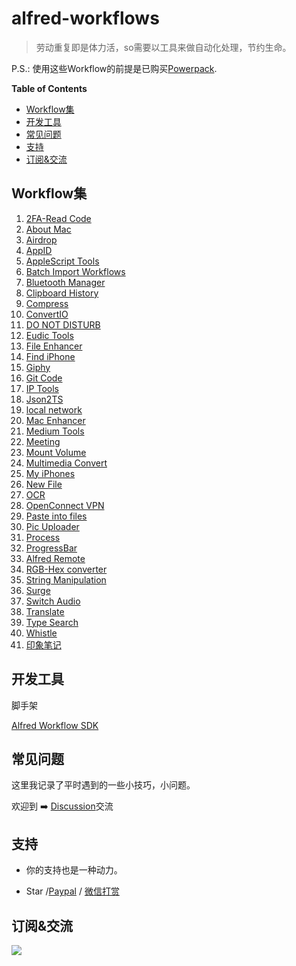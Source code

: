 # alfred-workflows

> 劳动重复即是体力活，so需要以工具来做自动化处理，节约生命。

P.S.: 使用这些Workflow的前提是已购买[Powerpack](https://www.alfredapp.com/powerpack/).

<!-- START doctoc generated TOC please keep comment here to allow auto update -->
<!-- DON'T EDIT THIS SECTION, INSTEAD RE-RUN doctoc TO UPDATE -->
**Table of Contents**

- [Workflow集](#workflow%E9%9B%86)
- [开发工具](#%E5%BC%80%E5%8F%91%E5%B7%A5%E5%85%B7)
- [常见问题](#%E5%B8%B8%E8%A7%81%E9%97%AE%E9%A2%98)
- [支持](#%E6%94%AF%E6%8C%81)
- [订阅&交流](#%E8%AE%A2%E9%98%85%E4%BA%A4%E6%B5%81)

<!-- END doctoc generated TOC please keep comment here to allow auto update -->

## Workflow集

<!--workflow-start-->
1. [2FA-Read Code](https://github.com/alanhg/alfred-workflows/tree/master/2fa-read-code)
2. [About Mac](https://github.com/alanhg/alfred-workflows/tree/master/about-mac)
3. [Airdrop](https://github.com/alanhg/alfred-workflows/tree/master/airdrop)
4. [AppID](https://github.com/alanhg/alfred-workflows/tree/master/appid)
5. [AppleScript Tools](https://github.com/alanhg/alfred-workflows/tree/master/apple-script)
6. [Batch Import Workflows](https://github.com/alanhg/alfred-workflows/tree/master/batch-import-workflows)
7. [Bluetooth Manager](https://github.com/alanhg/alfred-workflows/tree/master/bluetooth-manager)
8. [Clipboard History](https://github.com/alanhg/alfred-workflows/tree/master/clipboard-history)
9. [Compress](https://github.com/alanhg/alfred-workflows/tree/master/compress-gif)
10. [ConvertIO](https://github.com/alanhg/alfred-workflows/tree/master/convertio)
11. [DO NOT DISTURB](https://github.com/alanhg/alfred-workflows/tree/master/do-not-disturb)
12. [Eudic Tools](https://github.com/alanhg/alfred-workflows/tree/master/eudic-tools)
13. [File Enhancer](https://github.com/alanhg/alfred-workflows/tree/master/file-enhancer)
14. [Find iPhone](https://github.com/alanhg/alfred-workflows/tree/master/find-my-iphone)
15. [Giphy](https://github.com/alanhg/alfred-workflows/tree/master/giphy)
16. [Git Code](https://github.com/alanhg/alfred-workflows/tree/master/git-code)
17. [IP Tools](https://github.com/alanhg/alfred-workflows/tree/master/ip-tools)
18. [Json2TS](https://github.com/alanhg/alfred-workflows/tree/master/json2Ts)
19. [local network](https://github.com/alanhg/alfred-workflows/tree/master/local-network)
20. [Mac Enhancer](https://github.com/alanhg/alfred-workflows/tree/master/mac-enhancer)
21. [Medium Tools](https://github.com/alanhg/alfred-workflows/tree/master/medium-publisher)
22. [Meeting](https://github.com/alanhg/alfred-workflows/tree/master/meeting)
23. [Mount Volume](https://github.com/alanhg/alfred-workflows/tree/master/mount-volume)
24. [Multimedia Convert](https://github.com/alanhg/alfred-workflows/tree/master/multimedia-convert)
25. [My iPhones](https://github.com/alanhg/alfred-workflows/tree/master/my-iphones)
26. [New File](https://github.com/alanhg/alfred-workflows/tree/master/new-file)
27. [OCR](https://github.com/alanhg/alfred-workflows/tree/master/ocr)
28. [OpenConnect VPN](https://github.com/alanhg/alfred-workflows/tree/master/openconnect-vpn)
29. [Paste into files](https://github.com/alanhg/alfred-workflows/tree/master/paste-into-files)
30. [Pic Uploader](https://github.com/alanhg/alfred-workflows/tree/master/pic-uploader)
31. [Process](https://github.com/alanhg/alfred-workflows/tree/master/process)
32. [ProgressBar](https://github.com/alanhg/alfred-workflows/tree/master/progress-bar)
33. [Alfred Remote](https://github.com/alanhg/alfred-workflows/tree/master/remote)
34. [RGB-Hex converter](https://github.com/alanhg/alfred-workflows/tree/master/rgb-hex-converter)
35. [String Manipulation](https://github.com/alanhg/alfred-workflows/tree/master/string-manipulation)
36. [Surge](https://github.com/alanhg/alfred-workflows/tree/master/surge)
37. [Switch Audio](https://github.com/alanhg/alfred-workflows/tree/master/switch-audio)
38. [Translate](https://github.com/alanhg/alfred-workflows/tree/master/translate)
39. [Type Search](https://github.com/alanhg/alfred-workflows/tree/master/type-search)
40. [Whistle](https://github.com/alanhg/alfred-workflows/tree/master/whistle)
41. [印象笔记](https://github.com/alanhg/alfred-workflows/tree/master/印象笔记)<!--workflow-end-->

## 开发工具

脚手架

[Alfred Workflow SDK](https://github.com/alanhg/alfred-utils)

## 常见问题

这里我记录了平时遇到的一些小技巧，小问题。

欢迎到 ➡️ [Discussion](https://github.com/alanhg/alfred-workflows/discussions)交流


## 支持

- 你的支持也是一种动力。

- Star /[Paypal](https://www.paypal.com/paypalme/alanhe421)
  / [微信打赏](./wechat-award.jpg)

## 订阅&交流

[![](https://img.shields.io/badge/Medium-12100E?style=for-the-badge&logo=medium&logoColor=white)](https://medium.com/@alanhg)